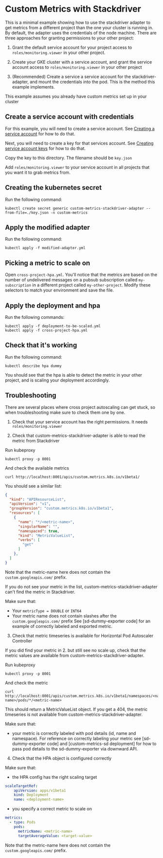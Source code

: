 # Custom Metrics with Stackdriver

This is a minimal example showing how to use the stackdriver adapter to get metrics from
a different project than the one your cluster is running in. By default, the adapter
uses the credentials of the node machine. There are three approaches for granting permissions
to your other project:


1. Grant the default service account for your project access to `roles/monitoring.viewer` in
   your other project.

1. Create your GKE cluster with a service account, and grant the service account access to 
   `roles/monitoring.viewer` in your other project

1. (Recommended) Create a service a service account for the stackdriver-adapter, and mount
   the credentials into the pod. This is the method this example implements.


This example assumes you already have custom metrics set up in your cluster

## Create a service account with credentials

For this example, you will need to create a service account. See [Creating a service account](https://cloud.google.com/iam/docs/creating-managing-service-accounts)
for how to do that.


Next, you will need to create a key for that services account. See [Creating service account keys](https://cloud.google.com/iam/docs/creating-managing-service-account-keys#iam-service-account-keys-create-console) for how to do that.


Copy the key to this directory. The filename should be `key.json`


Add `roles/monitoring.viewer` to your service account in all projects that you want it to grab metrics from.

## Creating the kubernetes secret

Run the following command:

```
kubectl create secret generic custom-metrics-stackdriver-adapter --from-file=./key.json -n custom-metrics
```


## Apply the modified adapter

Run the following command:

```
kubectl apply -f modified-adapter.yml
```


## Picking a metric to scale on

Open `cross-project-hpa.yml`. You'll notice that the metrics are based on the number of undelivered messages on a
pubsub subscription called `my-subscription` in a different project called `my-other-project`. Modify these selectors
to match your environment and save the file. 


## Apply the deployment and hpa

Run the following commands:

```
kubectl apply -f deployment-to-be-scaled.yml
kubectl apply -f cross-project-hpa.yml
```


## Check that it's working

Run the following command:

```
kubectl describe hpa dummy
```

You should see that the hpa is able to detect the metric in your other project, and is scaling your deployment accordingly.


## Troubleshooting

There are several places where cross project autoscaling can get stuck, so when troubleshooting
make sure to check them one by one.

1. Check that your service account has the right permissions. It needs `roles/monitoring.viewer`


2. Check that custom-metrics-stackdriver-adapter is able to read the metric from Stackdriver

Run kubeproxy 
```
kubectl proxy -p 8001
```
And check the available metrics
```
curl http://localhost:8001/apis/custom.metrics.k8s.io/v1beta1/
```
You should see a similar list:
```json
{
  "kind": "APIResourceList",
  "apiVersion": "v1",
  "groupVersion": "custom.metrics.k8s.io/v1beta1",
  "resources": [
    {
      "name": "*/<metric-name>",
      "singularName": "",
      "namespaced": true,
      "kind": "MetricValueList",
      "verbs": [
        "get"
      ]
    },
  ]
}
```
Note that the metric-name here does not contain the ```custom.googleapis.com/``` prefix.

If you do not see your metric in the list, custom-metrics-stackdriver-adapter
can't find the metric in Stackdriver.

Make sure that:
* Your `metricType = DOUBLE` or `INT64`
* Your metric name does not contain slashes after the ```custom.googleapis.com/``` prefix
See [sd-dummy-exporter code] for an example of correctly labeled and exported metric.

3. Check that metric timeseries is available for Horizontal Pod Autoscaler Controller

If you did find your metric in 2. but still see no scale up, check that the metric
values are available from custom-metrics-stackdriver-adapter.

Run kubeproxy 
```
kubectl proxy -p 8001
```
And check the metric
```
curl http://localhost:8001/apis/custom.metrics.k8s.io/v1beta1/namespaces/<namespace-name>/pods/*/<metric-name>
```

This should return a MetricValueList object. If you get a 404, the metric timeseries is not available from
custom-metrics-stackdriver-adapter.

Make sure that:
* your metric is correctly labeled with pod details (id, name and namespace).
For reference on correctly labeling your metric see [sd-dummy-exporter code] 
and [custom-metrics-sd deployment] for how to pass pod details to the sd-dummy-exporter
via downward API.

4. Check that the HPA object is configured correctly

Make sure that:
* the HPA config has the right scaling target
```yaml
scaleTargetRef:
    apiVersion: apps/v1beta1
    kind: Deployment
    name: <deployment-name>
```
* you specify a correct metric to scale on
```yaml
metrics:
  - type: Pods
    pods:
      metricName: <metric-name>
      targetAverageValue: <target-value>
```
Note that the metric-name here does not contain the ```custom.googleapis.com/``` prefix.

